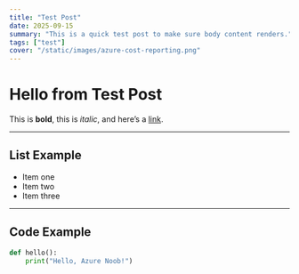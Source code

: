 ```yaml
---
title: "Test Post"
date: 2025-09-15
summary: "This is a quick test post to make sure body content renders."
tags: ["test"]
cover: "/static/images/azure-cost-reporting.png"
---
```


# Hello from Test Post

This is **bold**, this is *italic*, and here’s a [link](https://azure-noob.com).

---

## List Example

- Item one  
- Item two  
- Item three  

---

## Code Example

```python
def hello():
    print("Hello, Azure Noob!")
```